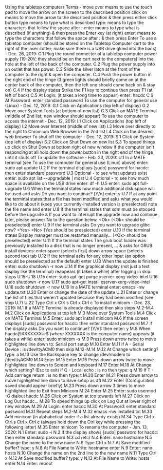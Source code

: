Using the tabletop computers Terms - move over means to use the touch
pad to move the arrow on the screen to the described position click on
means to move the arrow to the described position & then press either
click button type means to type what is described type: means to type
the characters that follow the space after : enter means to type what is
described (if anything) & then press the Enter key (at right) enter:
means to type the characters that follow the space after : & then press
Enter To use a tabletop computer (should be stored on the Tabletop
Computer cart to the right of the laser cutter; make sure there is a USB
drive glued into the back) - Dec. 26, 2019: C.1 Plug the round connector
of a tabletop computer power supply (19-20V; they should be on the cart
next to the computers) into the hole at the left of the back of the
computer. C.2 Plug the power supply into an outlet that has power. C.3
Slide the silver latch at the front of the computer to the right & open
the computer. C.4 Push the power button in the right end of the hinge (3
green lights should briefly come on at the center back of the computer,
then the left one should come back on & stay on) C.4 If the display
states Strike the F1 key to continue then press F1 (at left of back) C.5
At Login: (it takes a long time to appear) enter: hacdc C.6 At Password:
enter standard password To use the computer for general use (Linux) -
Dec. 12, 2019: G.1 Click on Applications (top left of display) G.2 Move
over System Tools (at bottom of new list) G.3 Click on MATE Terminal
(middle of 2nd list; new window should appear) To use the computer to
access the internet - Dec. 12, 2019: I.1 Click on Applications (top left
of display) I.2 Move over Internet (middle of new list) I.3 Move over
directly to the right to Chromium Web Browser in the 2nd list I.4 Click
on the desired web browser To shut off the computer - Dec. 12, 2019: S.1
Click on System (top left of display) S.2 Click on Shut Down on new list
S.3 To speed things up click on Shut Down at bottom right of new window
If the computer isn't responding at all hold down the power button in
the right end of the hinge until it shuts off To update the software -
Feb. 23, 2020: U.1 In a MATE terminal (see To use the computer for
general use (Linux) above) enter: sudo apt update U.2 If the terminal
displays \[sudo\] password for hacdc: then enter standard password U.3
Optional - to see what updates exist enter: sudo apt list --upgradable
\| most U.4 Optional - to see how much space is available on the USB
drive enter: df -h U.5 enter: sudo apt full-upgrade U.6 When the
terminal states how much additional disk space will be used and asks Do
you want to continue? \[Y/n\] enter: y U.7 If at any point the terminal
states that a file has been modified and asks what you would like to do
about it (keep your currently-installed version is preselected) note the
file name and enter U.8 If the terminal states that xdm must be stooped
before the upgrade & If you want to interrupt the upgrade now and
continue later, please answer No to the question below. \<Ok\> (\<Ok\>
should be preselected) enter U.9 If the terminal asks Do you want to
upgrade glibc now? \<Yes\> \<No\> (Yes should be preselected) enter U.10
If the terminal states Display manager must be restarted manually...
(\<Ok\> should be preselected) enter U.11 If the terminal states The
grub boot loader was previously installed to a disk that is no longer
present, ... & asks for GRUB install devices: enter space (selects
first) down arrow space (selects second too) tab U.12 If the terminal
asks for any other input (an option should be preselected as the
default) enter U.13 When the update is finished enter: sudo shutdown -r
now U.14 If the graphical display (not just a text display like the
terminal) reappears (it takes a while) after logging in skip steps
U.15-U.18 U.15 enter: sudo apt-get purge xserver-xorg-video-intel U.16
sudo shutdown -r now U.17 sudo apt-get install xserver-xorg-video-intel
U.18 sudo shutdown -r now U.19 In a MATE terminal enter: emacs -nw
update.txt U.20 Enter or change the date of the update U.21 Enter or
change the list of files that weren't updated because they had been
modified (see step U.7) U.22 Type Ctrl x Ctrl s Ctrl x Ctrl c To install
minicom - Dec. 23, 2019: M.1 If a MATE Terminal is already displayed
then skip steps M.2-M.4 M.2 Click on Applications at top left M.3 Move
over System Tools M.4 Click on MATE Terminal M.5 Enter: sudo apt install
minicom M.6 If the screen displays \[sudo\] password for hacdc: then
enter standard password M.7 If the display asks Do you want to continue?
\[Y/n\]: then enter: y M.8 When hacdc@XXXXXXX:~\$ (where XXXXXXX is the
computer name) appears (it takes a while) enter: sudo minicom -s M.9
Press down arrow twice to move highlighted line down to: Serial port
setup M.10 Enter M.11 If A - Serial Device : is /dev/ttyACM0 then skip
M.12-M.14 M.12 At Change which setting? type: a M.13 Use the Backspace
key to change /dev/modem to /dev/ttyACM0 M.14 Enter M.15 Enter M.16
Press down arrow twice to move highlighted line down to Screen and
keyboard M.17 Enter M.18 At Change which setting? (Esc to exit) if Q -
Local echo : is no then type: q M.19 If T - Add carriage return : is no
then type: t M.20 Enter M.21 Press down arrow to move highlighted line
down to Save setup as dfl M.22 Enter (Configuration saved should appear
briefly) M.23 Press down arrow 3 times to move highlighted line to Exit
from Minicom M.24 Enter M.25 Enter: sudo usermod -G dialout hacdc M.26
Click on System at top towards left M.27 Click on Log Out hacdc... M.28
To speed things up click on Log Out at lower right of new window M.29 At
Login: enter hacdc M.30 At Password: enter standard password M.31 Repeat
steps M.2-M.4 M.32 emacs -nw installed.txt M.33 Add minicom (in
alphabetical order if a list already exists) M.34 Type Ctrl x Ctrl s
Ctrl x Ctrl c (always hold down the Ctrl key while pressing the
following letter) M.35 Enter minicom To rename the computer - Jan. 13,
2020: N.1 Enter: sudo -i N.2 If the display shows \[sudo\] password for
hacdc: then enter standard password N.3 cd /etc/ N.4 Enter: nano
hostname N.5 Change the name to the new name N.6 Type Ctrl x N.7 At Save
modified buffer? type: y N.8 At File Name to Write: hostname enter N.9
Enter: nano hosts N.10 Change the name on the 2nd line to the new name
N.11 Type Ctrl x N.12 At Save modified buffer? type: y N.13 At File Name
to Write: hosts enter N.14 Enter: reboot